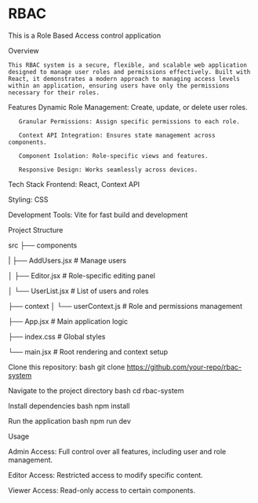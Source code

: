# RBAC
This is a Role Based Access control application

  Overview

    This RBAC system is a secure, flexible, and scalable web application designed to manage user roles and permissions effectively. Built with React, it demonstrates a modern approach to managing access levels 
    within an application, ensuring users have only the permissions necessary for their roles.

Features
       Dynamic Role Management: Create, update, or delete user roles.

       Granular Permissions: Assign specific permissions to each role.

       Context API Integration: Ensures state management across components.

       Component Isolation: Role-specific views and features.

       Responsive Design: Works seamlessly across devices.

Tech Stack
  Frontend: React, Context API

  Styling: CSS

  Development Tools: Vite for fast build and development

Project Structure 

src
├── components

|  ├── AddUsers.jsx       # Manage users

│   ├── Editor.jsx         # Role-specific editing panel

│   └── UserList.jsx       # List of users and roles

├── context
│   └── userContext.js     # Role and permissions management

├── App.jsx                # Main application logic

├── index.css              # Global styles

└── main.jsx               # Root rendering and context setup

Clone this repository:
bash
git clone https://github.com/your-repo/rbac-system

Navigate to the project directory
bash
cd rbac-system

Install dependencies
bash
npm install

Run the application
bash
npm run dev

Usage

  Admin Access: Full control over all features, including user and role management.

  Editor Access: Restricted access to modify specific content.

  Viewer Access: Read-only access to certain components.
